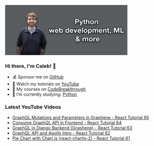 <img src="github-cover-photo-my-face.jpg" width="400px" />

### Hi there, I'm Caleb! 🍛

- 💰 Sponsor me on [GitHub](https://github.com/sponsors/CalebCurry)
- 🎥 Watch my tutorials on [YouTube](https://www.youtube.com/calebthevideomaker2)
- 📗 My courses on [CodeBreakthrough](https://www.codebreakthrough.com)
- 🤔 I’m currently studying: [Python](https://www.youtube.com/watch?v=s3IvdkCq2_c&t=4254s)

### Latest YouTube Videos
<!-- YOUTUBE:START -->
- [GraphQL Mutations and Parameters in Graphene - React Tutorial 65](https://www.youtube.com/watch?v=PPkFML0_P-o)
- [Consume GraphQL API in Frontend - React Tutorial 64](https://www.youtube.com/watch?v=fbyMvE9uJ4w)
- [GraphQL in Django Backend &lpar;Graphene&rpar; - React Tutorial 63](https://www.youtube.com/watch?v=zzUcL7sOQEM)
- [GraphQL API and Apollo Intro - React Tutorial 62](https://www.youtube.com/watch?v=lRKWJtzqwcQ)
- [Pie Chart with Chart.js &lpar;react-chartjs-2&rpar; - React Tutorial 61](https://www.youtube.com/watch?v=6ajY1fJgbVM)
<!-- YOUTUBE:END -->
